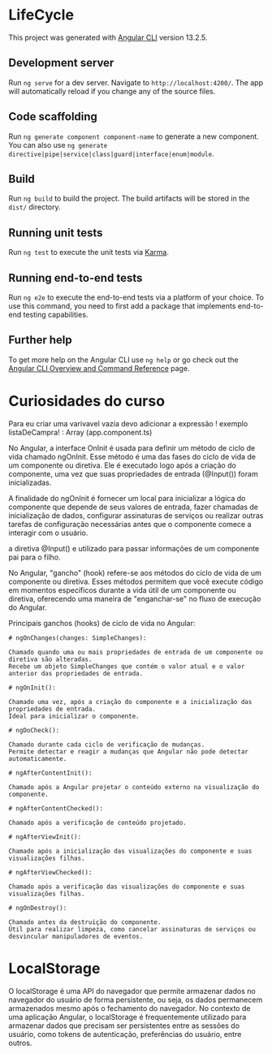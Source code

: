 # LifeCycle

This project was generated with [Angular CLI](https://github.com/angular/angular-cli) version 13.2.5.

## Development server

Run `ng serve` for a dev server. Navigate to `http://localhost:4200/`. The app will automatically reload if you change any of the source files.

## Code scaffolding

Run `ng generate component component-name` to generate a new component. You can also use `ng generate directive|pipe|service|class|guard|interface|enum|module`.

## Build

Run `ng build` to build the project. The build artifacts will be stored in the `dist/` directory.

## Running unit tests

Run `ng test` to execute the unit tests via [Karma](https://karma-runner.github.io).

## Running end-to-end tests

Run `ng e2e` to execute the end-to-end tests via a platform of your choice. To use this command, you need to first add a package that implements end-to-end testing capabilities.

## Further help

To get more help on the Angular CLI use `ng help` or go check out the [Angular CLI Overview and Command Reference](https://angular.io/cli) page.



# Curiosidades do curso

Para eu criar uma varivavel vazia devo adicionar a expressão ! exemplo   listaDeCampra! : Array<Item> (app.component.ts)

No Angular, a interface OnInit é usada para definir um método de ciclo de vida chamado ngOnInit. Esse método é uma das fases do ciclo de vida de um componente ou diretiva. Ele é executado logo após a criação do componente, uma vez que suas propriedades de entrada (@Input()) foram inicializadas.

A finalidade do ngOnInit é fornecer um local para inicializar a lógica do componente que depende de seus valores de entrada, fazer chamadas de inicialização de dados, configurar assinaturas de serviços ou realizar outras tarefas de configuração necessárias antes que o componente comece a interagir com o usuário.


a diretiva @Input() e utilizado para passar informações de um componente pai para o filho.


No Angular, "gancho" (hook) refere-se aos métodos do ciclo de vida de um componente ou diretiva. Esses métodos permitem que você execute código em momentos específicos durante a vida útil de um componente ou diretiva, oferecendo uma maneira de "enganchar-se" no fluxo de execução do Angular.

Principais ganchos (hooks) de ciclo de vida no Angular:

    # ngOnChanges(changes: SimpleChanges):

    Chamado quando uma ou mais propriedades de entrada de um componente ou diretiva são alteradas.
    Recebe um objeto SimpleChanges que contém o valor atual e o valor anterior das propriedades de entrada.

    # ngOnInit():

    Chamado uma vez, após a criação do componente e a inicialização das propriedades de entrada.
    Ideal para inicializar o componente.

    # ngDoCheck():

    Chamado durante cada ciclo de verificação de mudanças.
    Permite detectar e reagir a mudanças que Angular não pode detectar automaticamente.

    # ngAfterContentInit():

    Chamado após a Angular projetar o conteúdo externo na visualização do componente.
    
    # ngAfterContentChecked():

    Chamado após a verificação de conteúdo projetado.

    # ngAfterViewInit():

    Chamado após a inicialização das visualizações do componente e suas visualizações filhas.

    # ngAfterViewChecked():

    Chamado após a verificação das visualizações do componente e suas visualizações filhas.

    # ngOnDestroy():

    Chamado antes da destruição do componente.
    Útil para realizar limpeza, como cancelar assinaturas de serviços ou desvincular manipuladores de eventos.

# LocalStorage

O localStorage é uma API do navegador que permite armazenar dados no navegador do usuário de forma persistente, ou seja, os dados permanecem armazenados mesmo após o fechamento do navegador. No contexto de uma aplicação Angular, o localStorage é frequentemente utilizado para armazenar dados que precisam ser persistentes entre as sessões do usuário, como tokens de autenticação, preferências do usuário, entre outros.